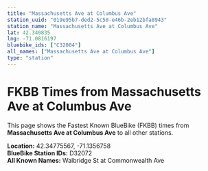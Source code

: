 ```yaml
---
title: "Massachusetts Ave at Columbus Ave"
station_uuid: "019e95b7-ded2-5c50-e46b-2eb12bfa8943"
station_name: "Massachusetts Ave at Columbus Ave"
lat: 42.340835
lng: -71.0816197
bluebike_ids: ["C32004"]
all_names: ["Massachusetts Ave at Columbus Ave"]
type: "station"
---
```


# FKBB Times from Massachusetts Ave at Columbus Ave

This page shows the Fastest Known BlueBike (FKBB) times from **Massachusetts Ave at Columbus Ave** to all other stations.

**Location:** 42.34775567, -71.1356758  
**BlueBike Station IDs:** D32072  
**All Known Names:** Walbridge St at Commonwealth Ave

